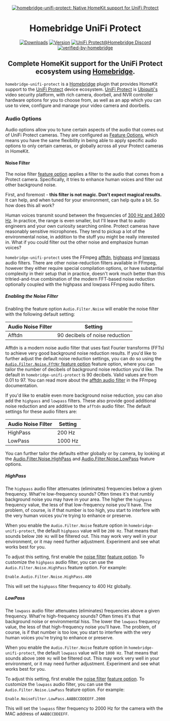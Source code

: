 <SPAN ALIGN="CENTER" STYLE="text-align:center">
<DIV ALIGN="CENTER" STYLE="text-align:center">

[![homebridge-unifi-protect: Native HomeKit support for UniFi Protect](https://raw.githubusercontent.com/hjdhjd/homebridge-unifi-protect/main/images/homebridge-unifi-protect.svg)](https://github.com/hjdhjd/homebridge-unifi-protect)

# Homebridge UniFi Protect

[![Downloads](https://img.shields.io/npm/dt/homebridge-unifi-protect?color=%230559C9&logo=icloud&logoColor=%23FFFFFF&style=for-the-badge)](https://www.npmjs.com/package/homebridge-unifi-protect)
[![Version](https://img.shields.io/npm/v/homebridge-unifi-protect?color=%230559C9&label=Homebridge%20UniFi%20Protect&logo=ubiquiti&logoColor=%23FFFFFF&style=for-the-badge)](https://www.npmjs.com/package/homebridge-unifi-protect)
[![UniFi Protect@Homebridge Discord](https://img.shields.io/discord/432663330281226270?color=0559C9&label=Discord&logo=discord&logoColor=%23FFFFFF&style=for-the-badge)](https://discord.gg/QXqfHEW)
[![verified-by-homebridge](https://img.shields.io/badge/homebridge-verified-blueviolet?color=%23491F59&style=for-the-badge&logoColor=%23FFFFFF&logo=homebridge)](https://github.com/homebridge/homebridge/wiki/Verified-Plugins)

## Complete HomeKit support for the UniFi Protect ecosystem using [Homebridge](https://homebridge.io).
</DIV>
</SPAN>

`homebridge-unifi-protect` is a [Homebridge](https://homebridge.io) plugin that provides HomeKit support to the [UniFi Protect](https://ui.com/camera-security) device ecosystem. [UniFi Protect](https://ui.com/camera-security) is [Ubiquiti's](https://www.ui.com) video security platform, with rich camera, doorbell, and NVR controller hardware options for you to choose from, as well as an app which you can use to view, configure and manage your video camera and doorbells.

### Audio Options
Audio options allow you to tune certain aspects of the audio that comes out of UniFi Protect cameras. They are configured as [Feature Options](https://github.com/hjdhjd/homebridge-unifi-protect/blob/main/docs/FeatureOptions.md), which means you have the same flexibility in being able to apply specific audio options to only certain cameras, or globally across all your Protect cameras in HomeKit.

#### Noise Filter
The noise filter [feature option](https://github.com/hjdhjd/homebridge-unifi-protect/blob/main/docs/FeatureOptions.md#audio) applies a filter to the audio that comes from a Protect camera. Specifically, it tries to enhance human voices and filter out other background noise.

First, and foremost - **this filter is not magic. Don't expect magical results.** It can help, and when tuned for your environment, can help quite a bit. So how does this all work?

Human voices transmit sound between the frequencies of [300 Hz and 3400 Hz](https://en.wikipedia.org/wiki/Voice_frequency). In practice, the range is even smaller, but I'll leave that to audio engineers and your own curiosity searching online. Protect cameras have reasonably sensitive microphones. They tend to pickup a lot of the environmental noise, in addition to the stuff you might be really interested in. What if you could filter out the other noise and emphasize human voices?

`homebridge-unifi-protect` uses the FFmpeg [afftdn](https://ffmpeg.org/ffmpeg-filters.html#afftdn), [highpass](https://ffmpeg.org/ffmpeg-filters.html#highpass) and [lowpass](https://ffmpeg.org/ffmpeg-filters.html#lowpass) audio filters. There are other noise-reduction filters available in FFmpeg, however they either require special compilation options, or have substantial complexity in their setup that in practice, doesn't work much better than this tritried-and-true  combination of the modern FFT-based noise reduction optionally coupled with the highpass and lowpass FFmpeg audio filters.

##### <A NAME="noise-filter"></A>Enabling the Noise Filter
Enabling the feature option `Audio.Filter.Noise` will enable the noise filter with the following default setting:

| Audio Noise Filter     | Setting
|------------------------|----------------------------------
| Afftdn                 | 90 decibels of noise reduction

Afftdn is a modern noise audio filter that uses fast Fourier transforms (FFTs) to achieve very good background noise reduction results. If you'd like to further adjust the default noise reduction settings, you can do so using the [`Audio.Filter.Noise.FftNr` feature option](https://github.com/hjdhjd/homebridge-unifi-protect/blob/main/docs/FeatureOptions.md#audio) feature option, where you can tailor the number of decibels of background noise reduction you'd like. The default in `homebridge-unifi-protect` is 90 decibels. Valid values are from 0.01 to 97. You can read more about the [afftdn audio filter](https://ffmpeg.org/ffmpeg-filters.html#afftdn) in the FFmpeg documentation.

If you'd like to enable even more background noise reduction, you can also add the `highpass` and `lowpass` filters. These also provide good additional noise reduction and are additive to the `afftdn` audio filter. The default settings for these audio filters are:

| Audio Noise Filter     | Setting
|------------------------|----------------------------------
| HighPass               | 200 Hz
| LowPass                | 1000 Hz

You can further tailor the defaults either globally or by camera, by looking at the [Audio.Filter.Noise.HighPass](#highpass) and [Audio.Filter.Noise.LowPass](#lowpass) feature options.

##### HighPass
The `highpass` audio filter attenuates (eliminates) frequencies below a given frequency. What're low-frequency sounds? Often times it's that rumbly background noise you may have in your area. The higher the `highpass` frequency value, the less of that low-frequency noise you'll have. The problem, of course, is if that number is too high, you start to interfere with the very human voices you're trying to enhance or preserve.

When you enable the `Audio.Filter.Noise` feature option in `homebridge-unifi-protect`, the default `highpass` value will be `200 Hz`. That means that sounds below `200 Hz` will be filtered out. This may work very well in your environment, or it may need further adjustment. Experiment and see what works best for you.

To adjust this setting, first enable the [noise filter](#noise-filter) [feature option](https://github.com/hjdhjd/homebridge-unifi-protect/blob/main/docs/FeatureOptions.md#audio). To customize the `highpass` audio filter, you can use the `Audio.Filter.Noise.HighPass` feature option. For example:

```
Enable.Audio.Filter.Noise.HighPass.400
```
This will set the `highpass` filter frequency to 400 Hz globally.

##### LowPass
The `lowpass` audio filter attenuates (eliminates) frequencies above a given frequency. What're high-frequency sounds? Often times it's that background noise or environmental hiss. The lower the `lowpass` frequency value, the less of that high-frequency noise you'll have. The problem, of course, is if that number is too low, you start to interfere with the very human voices you're trying to enhance or preserve.

When you enable the `Audio.Filter.Noise` feature option in `homebridge-unifi-protect`, the default `lowpass` value will be `1000 Hz`. That means that sounds above `1000 Hz` will be filtered out. This may work very well in your environment, or it may need further adjustment. Experiment and see what works best for you.

To adjust this setting, first enable the [noise filter](#noise-filter) [feature option](https://github.com/hjdhjd/homebridge-unifi-protect/blob/main/docs/FeatureOptions.md#audio). To customize the `lowpass` audio filter, you can use the `Audio.Filter.Noise.LowPass` feature option. For example:

```
Enable.NoiseFilter.LowPass.AABBCCDDEEFF.2000
```
This will set the `lowpass` filter frequency to 2000 Hz for the camera with the MAC address of `AABBCCDDEEFF`.
